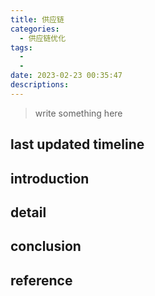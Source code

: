 ```yaml
---
title: 供应链
categories:
  - 供应链优化
tags:
  - 
  - 
date: 2023-02-23 00:35:47
descriptions:
---
```


>write something here

<!-- more -->

## last updated timeline


## introduction


## detail


## conclusion


## reference
